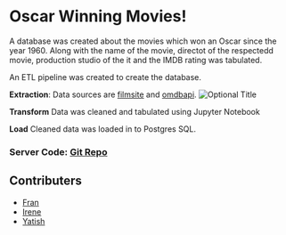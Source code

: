 # Oscar Winning Movies!

A database was created about the movies which won an Oscar since the year 1960. Along with the name of the movie, directot of the respectedd movie, production studio of the it and the IMDB rating was tabulated.

An ETL pipeline was created to create the database. 

**Extraction**: Data sources are [filmsite](https://www.filmsite.org/bestpics4.html) and [omdbapi](http://www.omdbapi.com/). 
![](/relative/path/to/img.jpg?raw=true "Optional Title")

**Transform** Data was cleaned and tabulated using Jupyter Notebook

**Load** Cleaned data was loaded in to Postgres SQL.


### Server Code: [Git Repo](https://github.com/ireneshtepa/Project-2---ETL) 


## Contributers

* [Fran](https://github.com/Franktang2)
* [Irene](https://github.com/ireneshtepa)
* [Yatish](https://github.com/Yatish-Mullaji)


